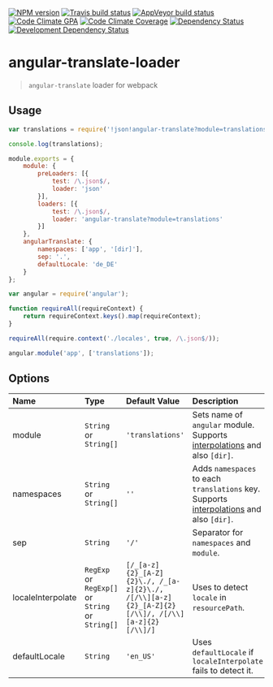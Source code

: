 [![NPM version](http://img.shields.io/npm/v/angular-translate-loader.svg?style=flat-square)](https://www.npmjs.org/package/angular-translate-loader)
[![Travis build status](http://img.shields.io/travis/Fitbit/angular-translate-loader/master.svg?style=flat-square)](https://travis-ci.org/Fitbit/angular-translate-loader)
[![AppVeyor build status](https://img.shields.io/appveyor/ci/Fitbit/angular-translate-loader/master.svg?style=flat-square)](https://ci.appveyor.com/project/Fitbit/angular-translate-loader/branch/master)
[![Code Climate GPA](https://img.shields.io/codeclimate/github/Fitbit/angular-translate-loader.svg?style=flat-square)](https://codeclimate.com/github/Fitbit/angular-translate-loader)
[![Code Climate Coverage](https://img.shields.io/codeclimate/coverage/github/Fitbit/angular-translate-loader.svg?style=flat-square)](https://codeclimate.com/github/Fitbit/angular-translate-loader)
[![Dependency Status](https://img.shields.io/david/Fitbit/angular-translate-loader.svg?style=flat-square)](https://david-dm.org/Fitbit/angular-translate-loader)
[![Development Dependency Status](https://img.shields.io/david/dev/Fitbit/angular-translate-loader.svg?style=flat-square)](https://david-dm.org/Fitbit/angular-translate-loader#info=devDependencies)

<a name="angular-translate-loader"></a>
# angular-translate-loader
> `angular-translate` loader for webpack

<a name="angular-translate-loader-usage"></a>
## Usage

```javascript
var translations = require('!json!angular-translate?module=translations!./file.json');

console.log(translations);

```

```javascript
module.exports = {
    module: {
        preLoaders: [{
            test: /\.json$/,
            loader: 'json'
        }],
        loaders: [{
            test: /\.json$/,
            loader: 'angular-translate?module=translations'
        }]
    },
    angularTranslate: {
        namespaces: ['app', '[dir]'],
        sep: '.',
        defaultLocale: 'de_DE'
    }
};

```

```javascript
var angular = require('angular');

function requireAll(requireContext) {
    return requireContext.keys().map(requireContext);
}

requireAll(require.context('./locales', true, /\.json$/));

angular.module('app', ['translations']);

```

<a name="angular-translate-loader-options"></a>
## Options

| Name | Type | Default Value | Description |
|:------------------|:--------------------|:----------------------|:-----------------------------------------------------------|
| module | `String` or `String[]` | `'translations'` | Sets name of `angular` module. Supports [interpolations](https://github.com/webpack/loader-utils#interpolatename) and also `[dir]`. |
| namespaces | `String` or `String[]` | `''` | Adds `namespaces` to each `translations` key. Supports [interpolations](https://github.com/webpack/loader-utils#interpolatename) and also `[dir]`. |
| sep | `String` | `'/'` | Separator for `namespaces` and `module`. |
| localeInterpolate | `RegExp` or `RegExp[]` or `String` or `String[]` | `[/_[a-z]{2}_[A-Z]{2}\./, /_[a-z]{2}\./, /[/\\][a-z]{2}_[A-Z]{2}[/\\]/, /[/\\][a-z]{2}[/\\]/]` | Uses to detect `locale` in `resourcePath`. |
| defaultLocale | `String` | `'en_US'` | Uses `defaultLocale` if `localeInterpolate` fails to detect it. |
